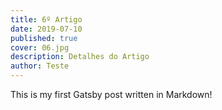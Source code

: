 ```yaml
---
title: 6º Artigo
date: 2019-07-10
published: true
cover: 06.jpg
description: Detalhes do Artigo
author: Teste
---
```


This is my first Gatsby post written in Markdown!
